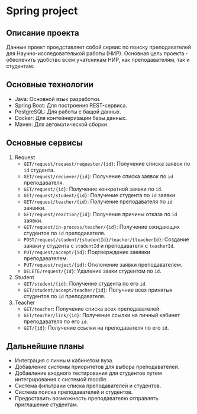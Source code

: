 # Spring project
## Описание проекта
Данные проект проедставляет собой сервис по поиску преподавателей для Научно-исследователькой работы (НИР). Основная цель проекта - обеспечить удобство всем учатсникам НИР, как преподавателям, так и студентам.
## Основные технологии 
- Java: Основной язык разработки.
- Spring Boot: Для построения REST-сервиса.
- PostgreSQL: Для работы с бащой данных.
- Docker: Для контейнеризации базы данных.
- Maven: Для автоматической сборки.
## Основные сервисы
1. Request
   - ```GET/request/request/requester/{id}```: Получение списка заявок по ```id``` студента.
   - ```GET/request/reciever/{id}```: Получение списка заявок по ```id``` преподавателя.
   - ```GET/request/{id}```: Получение конкретной заявки по ```id```.
   - ```GET/request/student/{id}```: Получение студента по ```id``` заявки.
   - ```GET/request/teacher/{id}```: Получение преподавателя по ```id``` заявики.
   - ```GET/request/reaction/{id}```: Получение причины отказа по ```id``` заявки.
   - ```GET/request/in-process/teacher/{id}```: Получение ожидающих студентов по ```id``` преподавателя.
   - ```POST/request/student/{studentId}/teacher/{teacherId}```: Создание заявки у студента с ```studentId``` и преподавателя с ```teacherId```.
   - ```PUT/request/accept/{id}```: Подтверждение завявки преподавателем.
   - ```PUT/request/reject/{id}```: Отклонение заявки преподавателем.
   - ```DELETE/request/{id}```: Удаление завки студентом по ```id```.
2. Student
   - ```GET/student/{id}```: Получение студента по его ```id```.
   - ```GET/student/accept/teacher/{id}```: Получние всех принятых студентов по ```id``` преподавателя.
3. Teacher
   - ```GET/teacher```: Получение списка всех преподавателей.
   - ```GET/teacher/link/{id}```: Получение ссылки на личный кабинет преподавателя по его ```id```.
   - ```GET/{id}```: Получение ссылки на преподавателя по его ```id```.
## Дальнейшие планы
- Интеграция с личным кабинетом вуза.
- Добавление системы приоритетов для выбора преподавателей.
- Добавление входного тестирования для студентов путем интегрирования с системой moodle.
- Система фильтраии списка преподавателей и студентов.
- Система поиска преподавателей и студентов.
- Предоставить возможность преподавателю отправлять приглашение студентам.
